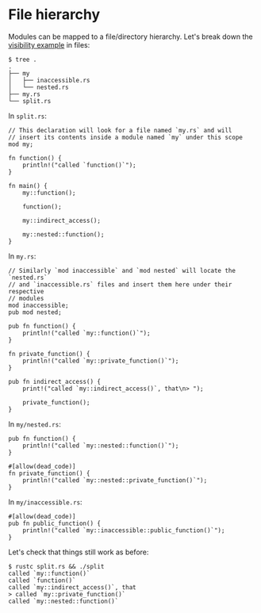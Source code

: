 # File hierarchy

Modules can be mapped to a file/directory hierarchy. Let's break down the
[visibility example][visibility] in files:

```shell
$ tree .
.
├── my
│   ├── inaccessible.rs
│   └── nested.rs
├── my.rs
└── split.rs
```

In `split.rs`:

```rust,ignore
// This declaration will look for a file named `my.rs` and will
// insert its contents inside a module named `my` under this scope
mod my;

fn function() {
    println!("called `function()`");
}

fn main() {
    my::function();

    function();

    my::indirect_access();

    my::nested::function();
}
```

In `my.rs`:

```rust,ignore
// Similarly `mod inaccessible` and `mod nested` will locate the `nested.rs`
// and `inaccessible.rs` files and insert them here under their respective
// modules
mod inaccessible;
pub mod nested;

pub fn function() {
    println!("called `my::function()`");
}

fn private_function() {
    println!("called `my::private_function()`");
}

pub fn indirect_access() {
    print!("called `my::indirect_access()`, that\n> ");

    private_function();
}
```

In `my/nested.rs`:

```rust,ignore
pub fn function() {
    println!("called `my::nested::function()`");
}

#[allow(dead_code)]
fn private_function() {
    println!("called `my::nested::private_function()`");
}
```

In `my/inaccessible.rs`:

```rust,ignore
#[allow(dead_code)]
pub fn public_function() {
    println!("called `my::inaccessible::public_function()`");
}
```

Let's check that things still work as before:

```shell
$ rustc split.rs && ./split
called `my::function()`
called `function()`
called `my::indirect_access()`, that
> called `my::private_function()`
called `my::nested::function()`
```

[visibility]: visibility.md
